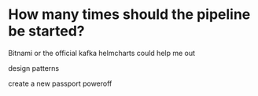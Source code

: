 # How many times should the pipeline be started?


Bitnami or the official kafka helmcharts could help me out 

design patterns 

create a new passport poweroff
